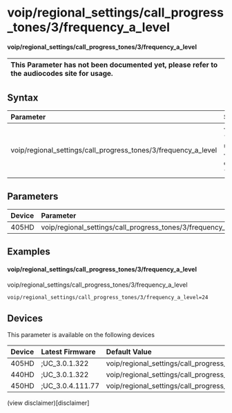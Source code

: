 ﻿---
description: voip/regional_settings/call_progress_tones/3/frequency_a_level
search:
    keywords: ['voip','regional_settings','call_progress_tones','3','frequency_a_level']
---

# voip/regional_settings/call_progress_tones/3/frequency_a_level

#### voip/regional_settings/call_progress_tones/3/frequency_a_level


| This Parameter has not been documented yet, please refer to the audiocodes site for usage.  |
| :--- |

## Syntax
| Parameter | Syntax |
| :--- | :--- |
|voip/regional_settings/call_progress_tones/3/frequency_a_level | {% raw %} undefined {% endraw %} |

## Parameters
|Device|Parameter|value|Description|
|:---|:---|:---|:---|
| 405HD | voip/regional_settings/call_progress_tones/3/frequency_a_level |  |  |

## Examples
#### voip/regional_settings/call_progress_tones/3/frequency_a_level

voip/regional_settings/call_progress_tones/3/frequency_a_level

```
voip/regional_settings/call_progress_tones/3/frequency_a_level=24
```

## Devices
This parameter is available on the following devices

| Device | Latest Firmware | Default Value |
|:---|:---|:---|
| 405HD | ;UC_3.0.1.322 | voip/regional_settings/call_progress_tones/3/frequency_a_level=24 
| 440HD | ;UC_3.0.1.322 | voip/regional_settings/call_progress_tones/3/frequency_a_level=24 
| 450HD | ;UC_3.0.4.111.77 | voip/regional_settings/call_progress_tones/3/frequency_a_level=24 

(view disclaimer)[disclaimer]
